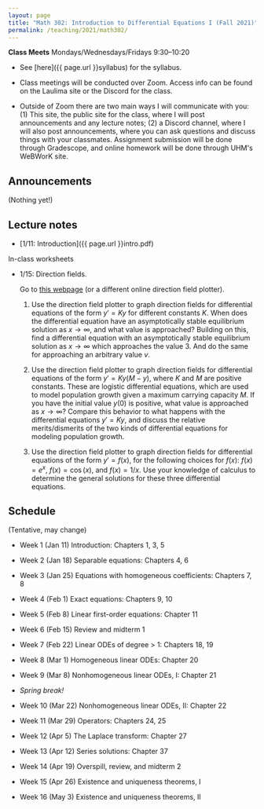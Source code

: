 ```yaml
---
layout: page
title: "Math 302: Introduction to Differential Equations I (Fall 2021)"
permalink: /teaching/2021/math302/
---
```


**Class Meets** Mondays/Wednesdays/Fridays 9:30–10:20

* See [here]({{ page.url }}syllabus) for the syllabus.

* Class meetings will be conducted over Zoom. Access info can be found on the Laulima site or the Discord for the class.

* Outside of Zoom there are two main ways I will communicate with you: (1) This site, the public site for the class, where I will post announcements and any lecture notes; (2) a Discord channel, where I will also post announcements, where you can ask questions and discuss things with your classmates. Assignment submission will be done through Gradescope, and online homework will be done through UHM's WeBWorK site.


Announcements
-------------

(Nothing yet!)

Lecture notes
-------

* [1/11: Introduction]({{ page.url }}intro.pdf)

In-class worksheets

* 1/15: Direction fields.

    Go to [this webpage](https://www.geogebra.org/m/W7dAdgqc) (or a different online direction field plotter). 

    1. Use the direction field plotter to graph direction fields for differential equations of the form $y' = Ky$ for different constants $K$. When does the differential equation have an asymptotically stable equilibrium solution as $x \to \infty$, and what value is approached? Building on this, find a differential equation with an asymptotically stable equilibrium solution as $x \to \infty$ which approaches the value $3$. And do the same for approaching an arbitrary value $v$.

    2. Use the direction field plotter to graph direction fields for differential equations of the form $y' = Ky(M - y)$, where $K$ and $M$ are positive constants. These are logistic differential equations, which are used to model population growth given a maximum carrying capacity $M$. If you have the initial value $y(0)$ is positive, what value is approached as $x \to \infty$? Compare this behavior to what happens with the differential equations $y' = Ky$, and discuss the relative merits/dismerits of the two kinds of differential equations for modeling population growth.

    3. Use the direction field plotter to graph direction fields for differential equations of the form $y' = f(x)$, for the following choices for $f(x)$: $f(x) = e^x$, $f(x) = \cos(x)$, and $f(x) = 1/x$. Use your knowledge of calculus to determine the general solutions for these three differential equations.

Schedule
--------

(Tentative, may change)

* Week 1 (Jan 11) Introduction: Chapters 1, 3, 5

* Week 2 (Jan 18) Separable equations: Chapters 4, 6

* Week 3 (Jan 25) Equations with homogeneous coefficients: Chapters 7, 8

* Week 4 (Feb 1) Exact equations: Chapters 9, 10

* Week 5 (Feb 8) Linear first-order equations: Chapter 11

* Week 6 (Feb 15) Review and midterm 1

* Week 7 (Feb 22) Linear ODEs of degree > 1: Chapters 18, 19

* Week 8 (Mar 1) Homogeneous linear ODEs: Chapter 20

* Week 9 (Mar 8) Nonhomogeneous linear ODEs, I: Chapter 21

* *Spring break!*

* Week 10 (Mar 22) Nonhomogeneous linear ODEs, II: Chapter 22

* Week 11 (Mar 29) Operators: Chapters 24, 25

* Week 12 (Apr 5) The Laplace transform: Chapter 27

* Week 13 (Apr 12) Series solutions: Chapter 37

* Week 14 (Apr 19) Overspill, review, and midterm 2

* Week 15 (Apr 26) Existence and uniqueness theorems, I

* Week 16 (May 3) Existence and uniqueness theorems, II
